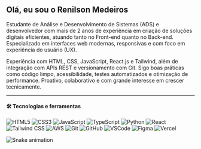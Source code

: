 ## Olá, eu sou o Renilson Medeiros 

Estudante de Análise e Desenvolvimento de Sistemas (ADS) e desenvolvedor com mais de 2 anos de experiência em criação de soluções digitais eficientes, atuando tanto no Front-end quanto no Back-end. Especializado em interfaces web modernas, responsivas e com foco em experiência do usuário (UX).

Experiência com HTML, CSS, JavaScript, React.js e Tailwind, além de integração com APIs REST e versionamento com Git. Sigo boas práticas como código limpo, acessibilidade, testes automatizados e otimização de performance. Proativo, colaborativo e com grande interesse em crescer tecnicamente.

------
#### 🛠️ Tecnologias e ferramentas 

![HTML5](https://img.shields.io/badge/-HTML5-E34F26?style=flat&logo=html5&logoColor=fff)
![CSS3](https://img.shields.io/badge/-CSS3-1572B6?style=flat&logo=css3&logoColor=fff)
![JavaScript](https://img.shields.io/badge/-JavaScript-F7DF1E?style=flat&logo=javascript&logoColor=000)
![TypeScript](https://img.shields.io/badge/-TypeScript-3178C6?style=flat&logo=typescript&logoColor=fff)
![Python](https://img.shields.io/badge/-Python-3776AB?style=flat&logo=python&logoColor=fff)
![React](https://img.shields.io/badge/-React-61DAFB?style=flat&logo=react&logoColor=000)
![Tailwind CSS](https://img.shields.io/badge/-TailwindCSS-06B6D4?style=flat&logo=tailwindcss&logoColor=fff)
![AWS](https://img.shields.io/badge/-AWS-FF9900?style=flat&logo=amazonaws&logoColor=fff)
![Git](https://img.shields.io/badge/-Git-F05032?style=flat&logo=git&logoColor=fff)
![GitHub](https://img.shields.io/badge/-GitHub-181717?style=flat&logo=github&logoColor=fff)
![VSCode](https://img.shields.io/badge/-VSCode-007ACC?style=flat&logo=visual-studio-code&logoColor=fff)
![Figma](https://img.shields.io/badge/-Figma-F24E1E?style=flat&logo=figma&logoColor=fff)
![Vercel](https://img.shields.io/badge/-Vercel-000000?style=flat&logo=vercel&logoColor=fff)

![Snake animation](https://github.com/renilson-medeiros/renilson-medeiros/blob/output/github-contribution-grid-snake.svg)

